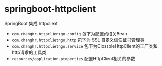 # springboot-httpclient
 SpringBoot 集成 httpclient
 - `com.changhr.httpclientgo.config` 包下为配置的相关Bean
 - `com.changhr.httpclietngo.http` 包下为 SSL 自定义信任证书管理类
 - `com.changhr.httpclietngo.service` 包下为ClosableHttpClient的工厂类和http请求的工具类
 - `resources/application.ptoperties` 配置HttpClient相关的参数
